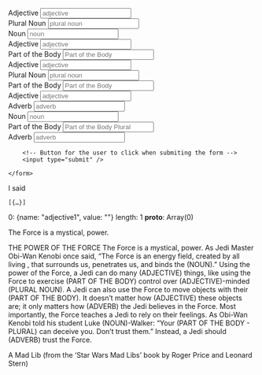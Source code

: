 <section id="user-input">
    <!--- This is the main user input section a form tag wraps the inputs we want to collect -->
    <form method="get">
        <div>
            <!-- This is a single input, it has a label and a input field for the user to enter information into. The name signifies the variable the input will be stored in -->
            <label for="adjective2">Adjective</label>
            <input type="text" name="adjective2" placeholder="adjective" />
        </div>
        <div>
            <label for="pluralnoun">Plural Noun</label>
            <input type="text" name="pluralnoun" placeholder="plural noun"/>
        </div>
        <div>
            <label for="noun1">Noun</label>
            <input type="text" name="noun1" placeholder="noun"/>
        </div>
        <div>
            <label for="adjective3">Adjective</label>
            <input type="text" name="adjective3" placeholder="adjective"/>
        </div>
        <div>
            <label for="PartoftheBody">Part of the Body</label>
            <input type="text" name="Part of the Body" placeholder="Part of the Body"/>
        </div>
        <div>
            <label for="adjective4">Adjective</label>
            <input type="text" name="adjective4" placeholder="adjective"/>
        </div>
        <div>
            <label for="pluralnoun2">Plural Noun</label>
            <input type="text" name="pluralnoun2" placeholder="plural noun"/>
        </div>
        <div>
            <label for="PartoftheBody2">Part of the Body</label>
            <input type="text" name="PartoftheBody2" placeholder="Part of the Body"/>
        </div>
         <div>
            <label for="adjective5">Adjective</label>
            <input type="text" name="adjective5" placeholder="adjective"/>
        </div>
        <div>
            <label for="adverb1">Adverb</label>
            <input type="text" name="adverb1" placeholder="adverb"/>
        </div>
        <div>
            <label for="noun2">Noun</label>
            <input type="text" name="noun2" placeholder="noun"/>
        </div>
        <div>
            <label for="PartoftheBodyPlural">Part of the Body</label>
            <input type="text" name="PartoftheBodyPlural" placeholder="Part of the Body Plural"/>
        </div>
        <div>
            <label for="adverb2">Adverb</label>
            <input type="text" name="adverb2" placeholder="adverb"/>
        </div>

        <!-- Button for the user to click when submiting the form -->
        <input type="submit" />
        
    </form>
</section>

 
<!-- The madlib we will populate -->
<section id="madlib">
    <!-- we wrap the mad lib in a paragraph tag, inside of this we will need something to place the text into that the user submits. I am using a span because it displays on the page inline instead of something that would cause a linebreak to happen, such as another p tag or div.  The id is a tag we can use to specify which field this is, I am naming it the same as the name on the form input to keep things simple, it could be anything as long as it is unique. -->
    <p>I said <span id="adjective2"></span></p>
    
    [{…}]
0: {name: "adjective1", value: ""}
length: 1
__proto__: Array(0)

The Force is a mystical, <span id="adjective1"></span> power.


<p>THE POWER OF THE FORCE
The Force is a mystical, <span id="adjective2"></span> power. As Jedi Master Obi-Wan Kenobi once said, “The Force is an energy field, created by all living <span id="pluralnoun"></span>, that surrounds us, penetrates us, and binds the (NOUN).” Using the power of the Force, a Jedi can do many (ADJECTIVE) things, like using the Force to exercise (PART OF THE BODY) control over (ADJECTIVE)-minded (PLURAL NOUN). A Jedi can also use the Force to move objects with their (PART OF THE BODY). It doesn’t matter how (ADJECTIVE) these objects are; it only matters how (ADVERB) the Jedi believes in the Force. Most importantly, the Force teaches a Jedi to rely on their feelings. As Obi-Wan Kenobi told his student Luke (NOUN)-Walker: “Your (PART OF THE BODY - PLURAL) can deceive you. Don’t trust them.” Instead, a Jedi should (ADVERB) trust the Force.

A Mad Lib
(from the ‘Star Wars Mad Libs’ book by Roger Price and Leonard Stern)

</section>

<!-- We will be putting code inside of script to handle the logic of how to handle the madlib population -->
<script>

</script>